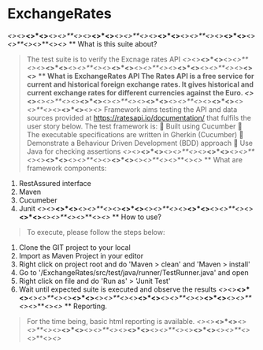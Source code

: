 # ExchangeRates
*<>*<>**<>*<>**<>*<>**<>*<>**<>*<>**<>*<>**<>*<>**<>*<>**<>*<>**<>*<>**<>*<>**<>*<>**<>*<>**<>*<>*
** What is this suite about?
> The test suite is to verify the Excnage rates API
*<>*<>**<>*<>**<>*<>**<>*<>**<>*<>**<>*<>**<>*<>**<>*<>**<>*<>**<>*<>**<>*<>**<>*<>**<>*<>**<>*<>*
** What is ExchangeRates API
> The Rates API is a free service for current and historical foreign exchange rates. It gives historical and
current exchange rates for different currencies against the Euro.
*<>*<>**<>*<>**<>*<>**<>*<>**<>*<>**<>*<>**<>*<>**<>*<>**<>*<>**<>*<>**<>*<>**<>*<>**<>*<>**<>*<>*
Framework aims testing the API and data sources provided at
https://ratesapi.io/documentation/ that fulfils the user story below. 
The test framework is:
 Built using Cucumber
 The executable specifications are written in Gherkin (Cucumber)
 Demonstrate a Behaviour Driven Development (BDD) approach
 Use Java for checking assertions
*<>*<>**<>*<>**<>*<>**<>*<>**<>*<>**<>*<>**<>*<>**<>*<>**<>*<>**<>*<>**<>*<>**<>*<>**<>*<>**<>*<>*
** What are framework components:
1. RestAssured interface
2. Maven
2. Cucumeber
3. Junit
*<>*<>**<>*<>**<>*<>**<>*<>**<>*<>**<>*<>**<>*<>**<>*<>**<>*<>**<>*<>**<>*<>**<>*<>**<>*<>**<>*<>*
** How to use?
> To execute, please follow the steps below:
1. Clone the GIT project to your local
2. Import as Maven Project in your editor
3. Right click on project root and do 'Maven > clean' and 'Maven > install'
4. Go to '/ExchangeRates/src/test/java/runner/TestRunner.java' and open
5. Right click on file and do 'Run as' > 'Junit Test'
6. Wait until expected suite is executed and observe the results
*<>*<>**<>*<>**<>*<>**<>*<>**<>*<>**<>*<>**<>*<>**<>*<>**<>*<>**<>*<>**<>*<>**<>*<>**<>*<>**<>*<>*
** Reporting.
> For the time being, basic html reporting is available.
*<>*<>**<>*<>**<>*<>**<>*<>**<>*<>**<>*<>**<>*<>**<>*<>**<>*<>**<>*<>**<>*<>**<>*<>**<>*<>**<>*<>*
